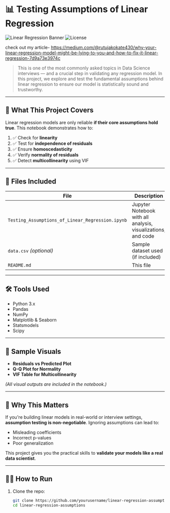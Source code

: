 # 📊 Testing Assumptions of Linear Regression

![Linear Regression Banner](https://img.shields.io/badge/Machine%20Learning-Linear%20Regression-blue) ![License](https://img.shields.io/badge/Status-Complete-brightgreen)

check out my article- https://medium.com/@rutujakokate430/why-your-linear-regression-model-might-be-lying-to-you-and-how-to-fix-it-linear-regression-7d9a73e3974c

> This is one of the most commonly asked topics in Data Science interviews — and a crucial step in validating any regression model. In this project, we explore and test the fundamental assumptions behind linear regression to ensure our model is statistically sound and trustworthy.

---

## 🚀 What This Project Covers

Linear regression models are only reliable **if their core assumptions hold true**. This notebook demonstrates how to:

1. ✅ Check for **linearity**
2. ✅ Test for **independence of residuals**
3. ✅ Ensure **homoscedasticity**
4. ✅ Verify **normality of residuals**
5. ✅ Detect **multicollinearity** using VIF

---

## 📁 Files Included

| File | Description |
|------|-------------|
| `Testing_Assumptions_of_Linear_Regression.ipynb` | Jupyter Notebook with all analysis, visualizations, and code |
| `data.csv` *(optional)* | Sample dataset used (if included) |
| `README.md` | This file |

---

## 🛠️ Tools Used

- Python 3.x
- Pandas
- NumPy
- Matplotlib & Seaborn
- Statsmodels
- Scipy

---

## 📸 Sample Visuals

- **Residuals vs Predicted Plot**
- **Q-Q Plot for Normality**
- **VIF Table for Multicollinearity**

*(All visual outputs are included in the notebook.)*

---

## 🧠 Why This Matters

If you're building linear models in real-world or interview settings, **assumption testing is non-negotiable**. Ignoring assumptions can lead to:

- Misleading coefficients
- Incorrect p-values
- Poor generalization

This project gives you the practical skills to **validate your models like a real data scientist**.

---

## 🧑‍💻 How to Run

1. Clone the repo:
   ```bash
   git clone https://github.com/yourusername/linear-regression-assumptions.git
   cd linear-regression-assumptions
